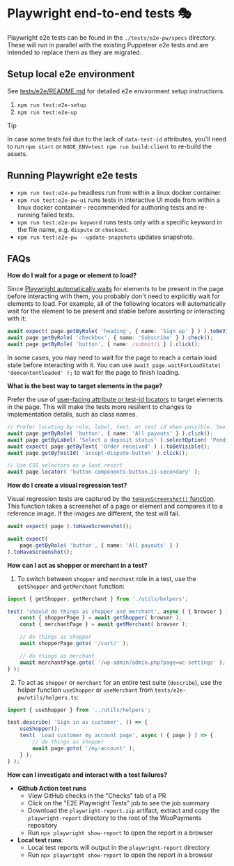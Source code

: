 # Playwright end-to-end tests 🎭

Playwright e2e tests can be found in the `./tests/e2e-pw/specs` directory. These will run in parallel with the existing Puppeteer e2e tests and are intended to replace them as they are migrated.

## Setup local e2e environment

See [tests/e2e/README.md](/tests/e2e/README.md) for detailed e2e environment setup instructions.

1. `npm run test:e2e-setup`
1. `npm run test:e2e-up`

> [!TIP]
> In case some tests fail due to the lack of `data-test-id` attributes, you'll need to run `npm start` or `NODE_ENV=test npm run build:client` to re-build the assets.

## Running Playwright e2e tests

-   `npm run test:e2e-pw` headless run from within a linux docker container.
-   `npm run test:e2e-pw-ui` runs tests in interactive UI mode from within a linux docker container – recommended for authoring tests and re-running failed tests.
-   `npm run test:e2e-pw keyword` runs tests only with a specific keyword in the file name, e.g. `dispute` or `checkout`.
-   `npm run test:e2e-pw --update-snapshots` updates snapshots.

## FAQs

**How do I wait for a page or element to load?**

Since [Playwright automatically waits](https://playwright.dev/docs/actionability) for elements to be present in the page before interacting with them, you probably don't need to explicitly wait for elements to load. For example, all of the following locators will automatically wait for the element to be present and stable before asserting or interacting with it:

```ts
await expect( page.getByRole( 'heading', { name: 'Sign up' } ) ).toBeVisible();
await page.getByRole( 'checkbox', { name: 'Subscribe' } ).check();
await page.getByRole( 'button', { name: /submit/i } ).click();
```

In some cases, you may need to wait for the page to reach a certain load state before interacting with it. You can use `await page.waitForLoadState( 'domcontentloaded' );` to wait for the page to finish loading.

**What is the best way to target elements in the page?**

Prefer the use of [user-facing attribute or test-id locators](https://playwright.dev/docs/locators#locating-elements) to target elements in the page. This will make the tests more resilient to changes to implementation details, such as class names.

```ts
// Prefer locating by role, label, text, or test id when possible. See https://playwright.dev/docs/locators
await page.getByRole( 'button', { name: 'All payouts' } ).click();
await page.getByLabel( 'Select a deposit status' ).selectOption( 'Pending' );
await expect( page.getByText( 'Order received' ) ).toBeVisible();
await page.getByTestId( 'accept-dispute-button' ).click();

// Use CSS selectors as a last resort
await page.locator( 'button.components-button.is-secondary' );
```

**How do I create a visual regression test?**

Visual regression tests are captured by the [`toHaveScreenshot()` function](https://playwright.dev/docs/api/class-pageassertions#page-assertions-to-have-screenshot-2). This function takes a screenshot of a page or element and compares it to a reference image. If the images are different, the test will fail.

```ts
await expect( page ).toHaveScreenshot();

await expect(
	page.getByRole( 'button', { name: 'All payouts' } )
).toHaveScreenshot();
```

**How can I act as shopper or merchant in a test?**

1. To switch between `shopper` and `merchant` role in a test, use the `getShopper` and `getMerchant` function:

```ts
import { getShopper, getMerchant } from './utils/helpers';

test( 'should do things as shopper and merchant', async ( { browser } ) => {
	const { shopperPage } = await getShopper( browser );
	const { merchantPage } = await getMerchant( browser );

	// do things as shopper
	await shopperPage.goto( '/cart/' );

	// do things as merchant
	await merchantPage.goto( '/wp-admin/admin.php?page=wc-settings' );
} );
```

2. To act as `shopper` or `merchant` for an entire test suite (`describe`), use the helper function `useShopper` or `useMerchant` from `tests/e2e-pw/utils/helpers.ts`:

```ts
import { useShopper } from '../utils/helpers';

test.describe( 'Sign in as customer', () => {
	useShopper();
	test( 'Load customer my account page', async ( { page } ) => {
		// do things as shopper
		await page.goto( '/my-account' );
	} );
} );
```

**How can I investigate and interact with a test failures?**

-   **Github Action test runs**
    -   View GitHub checks in the "Checks" tab of a PR
    -   Click on the "E2E Playwright Tests" job to see the job summary
    -   Download the `playwright-report.zip` artifact, extract and copy the `playwright-report` directory to the root of the WooPayments repository
    -   Run `npx playwright show-report` to open the report in a browser
-   **Local test runs**:
    -   Local test reports will output in the `playwright-report` directory
    -   Run `npx playwright show-report` to open the report in a browser
